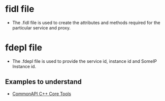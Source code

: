 # fidl file
- The .fidl file is used to create the attributes and methods required for the particular service and proxy.

# fdepl file
- The .fdepl file is used to provide the service id, instance id and SomeIP Instance id.

## Examples to understand
- [CommonAPI C++ Core Tools](https://github.com/COVESA/capicxx-core-tools/tree/master/CommonAPI-Examples)
